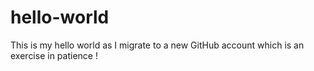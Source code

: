 # hello-world
This is my hello world as I migrate to a new GitHub account which is an exercise in patience !
